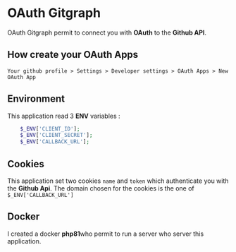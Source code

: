 # OAuth Gitgraph

OAuth Gitgraph permit to connect you with **OAuth** to the **Github API**.

## How create your OAuth Apps

`Your github profile > Settings > Developer settings > OAuth Apps > New OAuth App`

## Environment

This application read 3 **ENV** variables :

```php
    $_ENV['CLIENT_ID'];
    $_ENV['CLIENT_SECRET'];
    $_ENV['CALLBACK_URL'];
```

## Cookies

This application set two cookies `name` and `token` which authenticate you with the **Github Api**. The domain chosen for the cookies is the one of `$_ENV['CALLBACK_URL']`

## Docker

I created a docker **php81**who permit to run a server who server this application.
